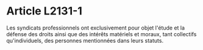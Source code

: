 # Article L2131-1

Les syndicats professionnels ont exclusivement pour objet l'étude et la défense des droits ainsi que des intérêts matériels et moraux, tant collectifs qu'individuels, des personnes mentionnées dans leurs statuts.